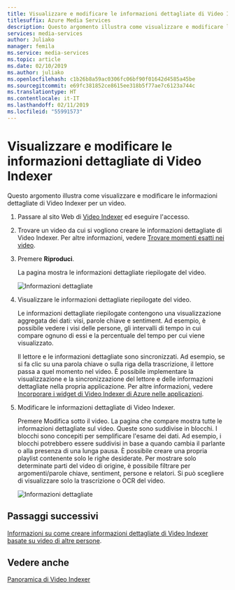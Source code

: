 ```yaml
---
title: Visualizzare e modificare le informazioni dettagliate di Video Indexer
titlesuffix: Azure Media Services
description: Questo argomento illustra come visualizzare e modificare le informazioni dettagliate di Azure Video Indexer.
services: media-services
author: Juliako
manager: femila
ms.service: media-services
ms.topic: article
ms.date: 02/10/2019
ms.author: juliako
ms.openlocfilehash: c1b26b8a59ac0306fc06bf90f01642d4585a45be
ms.sourcegitcommit: e69fc381852ce8615ee318b5f77ae7c6123a744c
ms.translationtype: HT
ms.contentlocale: it-IT
ms.lasthandoff: 02/11/2019
ms.locfileid: "55991573"
---
```

# <a name="view-and-edit-video-indexer-insights"></a>Visualizzare e modificare le informazioni dettagliate di Video Indexer

Questo argomento illustra come visualizzare e modificare le informazioni dettagliate di Video Indexer per un video.

1. Passare al sito Web di [Video Indexer](https://www.videoindexer.ai/) ed eseguire l'accesso.
2. Trovare un video da cui si vogliono creare le informazioni dettagliate di Video Indexer. Per altre informazioni, vedere [Trovare momenti esatti nei video](video-indexer-search.md).
3. Premere **Riproduci**.

    La pagina mostra le informazioni dettagliate riepilogate del video. 

    ![Informazioni dettagliate](./media/video-indexer-view-edit/video-indexer-summarized-insights.png)

4. Visualizzare le informazioni dettagliate riepilogate del video. 

    Le informazioni dettagliate riepilogate contengono una visualizzazione aggregata dei dati: visi, parole chiave e sentiment. Ad esempio, è possibile vedere i visi delle persone, gli intervalli di tempo in cui compare ognuno di essi e la percentuale del tempo per cui viene visualizzato.

    Il lettore e le informazioni dettagliate sono sincronizzati. Ad esempio, se si fa clic su una parola chiave o sulla riga della trascrizione, il lettore passa a quel momento nel video. È possibile implementare la visualizzazione e la sincronizzazione del lettore e delle informazioni dettagliate nella propria applicazione. Per altre informazioni, vedere [Incorporare i widget di Video Indexer di Azure nelle applicazioni](video-indexer-embed-widgets.md). 

3. Modificare le informazioni dettagliate di Video Indexer.

    Premere Modifica sotto il video. La pagina che compare mostra tutte le informazioni dettagliate sul video. Queste sono suddivise in blocchi. I blocchi sono concepiti per semplificare l'esame dei dati. Ad esempio, i blocchi potrebbero essere suddivisi in base a quando cambia il parlante o alla presenza di una lunga pausa. È possibile creare una propria playlist contenente solo le righe desiderate. Per mostrare solo determinate parti del video di origine, è possibile filtrare per argomenti/parole chiave, sentiment, persone e relatori. Si può scegliere di visualizzare solo la trascrizione o OCR del video.  

    ![Informazioni dettagliate](./media/video-indexer-view-edit/video-indexer-create-new-playlist.png)

## <a name="next-steps"></a>Passaggi successivi

[Informazioni su come creare informazioni dettagliate di Video Indexer basate su video di altre persone](video-indexer-create-new.md).

## <a name="see-also"></a>Vedere anche 

[Panoramica di Video Indexer](video-indexer-overview.md)

